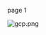 page 1

![gcp.png](https://docs-api-qa.cloudlabs.ai/repos/raw.githubusercontent.com/AzharSpektra/samplerepo/main/18980pTGDqkev/images/gcp.png?token=8b2t1Sg45N8JBe8QNwBlyhJq)